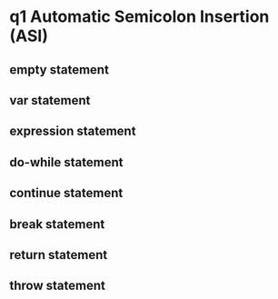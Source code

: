 # q1 Automatic Semicolon Insertion (ASI)
## empty statement
## var statement
## expression statement
## do-while statement
## continue statement
## break statement
## return statement
## throw statement